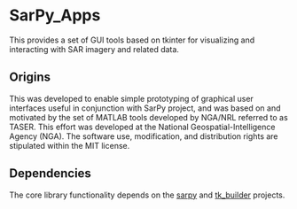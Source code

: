 SarPy_Apps
==========
This provides a set of GUI tools based on tkinter for visualizing and interacting 
with SAR imagery and related data.

Origins
-------
This was developed to enable simple prototyping of graphical user interfaces useful 
in conjunction with SarPy project, and was based on and motivated by the set of MATLAB 
tools developed by NGA/NRL referred to as TASER. This effort was developed at the 
National Geospatial-Intelligence Agency (NGA). The software use, modification, and 
distribution rights are stipulated within the MIT license.

Dependencies
------------
The core library functionality depends on the [sarpy](https://github.com/ngageoint/sarpy) 
and [tk_builder](https://github.com/ngageoint/tk_builder) projects. 
